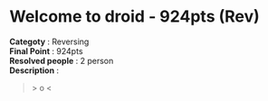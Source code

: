 Welcome to droid - 924pts (Rev)
========================
**Categoty** : Reversing<br />
**Final Point** : 924pts<br />
**Resolved people** : 2 person<br />
**Description** : 
> \> o <
